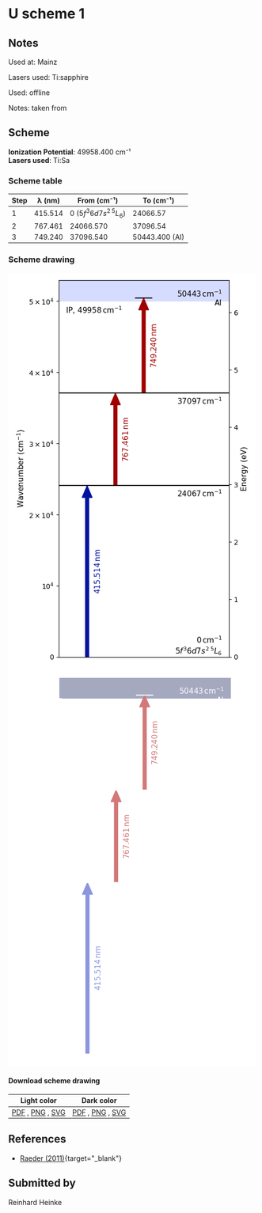 # U scheme 1

## Notes

Used at: Mainz

Lasers used: Ti:sapphire

Used: offline

Notes: taken from 





## Scheme

**Ionization Potential**: 49958.400 cm⁻¹  
**Lasers used**: Ti:Sa

### Scheme table

| Step | λ (nm)  |           From (cm⁻¹)           |   To (cm⁻¹)    |
| ---- | ------- | ------------------------------- | -------------- |
| 1    | 415.514 | 0 ($5f^{3}6d7s^{2}\,^{5}L_{6}$) | 24066.57       |
| 2    | 767.461 | 24066.570                       | 37096.54       |
| 3    | 749.240 | 37096.540                       | 50443.400 (AI) |


### Scheme drawing

![u scheme, light mode](u-001/u-001-light.png#only-light)
![u scheme, dark mode](u-001/u-001-dark-web.png#only-dark)

#### Download scheme drawing

|                                         Light color                                         |                                        Dark color                                        |
| ------------------------------------------------------------------------------------------- | ---------------------------------------------------------------------------------------- |
| [PDF](u-001/u-001-light.pdf) , [PNG](u-001/u-001-light.png) , [SVG](u-001/u-001-light.svg)  | [PDF](u-001/u-001-dark.pdf) , [PNG](u-001/u-001-dark.png) , [SVG](u-001/u-001-dark.svg)  |


## References

  - [Raeder (2011)](https://doi.org/10.25358/openscience-4788){target="_blank"}



## Submitted by

Reinhard Heinke

